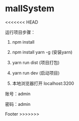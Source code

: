 # mallSystem

<<<<<<< HEAD

运行项目步骤：
1. npm install

2. npm install yarn -g  (安装yarn)

3. yarn run dist (项目打包)

4. yarn run dev  (启动项目)

5. 本地浏览器打开 localhost:3200

账号：admin

密码：admin

Footer >>>>>>>